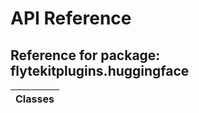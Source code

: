 # API Reference

## Reference for package: flytekitplugins.huggingface

| Classes  |
| :------------- |
